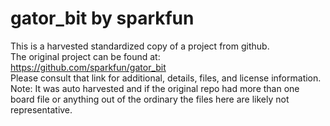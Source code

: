 
# gator_bit by sparkfun  
This is a harvested standardized copy of a project from github.  
The original project can be found at:  
https://github.com/sparkfun/gator_bit  
Please consult that link for additional, details, files, and license information.  
Note: It was auto harvested and if the original repo had more than one board file or anything out of the ordinary the files here are likely not representative.  
    